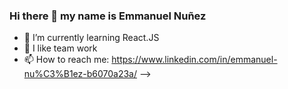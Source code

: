 ### Hi there 👋 my name is Emmanuel Nuñez

<!--
**EmmaNuGon/EmmaNuGon** is a ✨ _special_ ✨ repository because its `README.md` (this file) appears on your GitHub profile.-->

- 🌱 I’m currently learning React.JS
- 👯 I like team work
- 📫 How to reach me: https://www.linkedin.com/in/emmanuel-nu%C3%B1ez-b6070a23a/
-->

